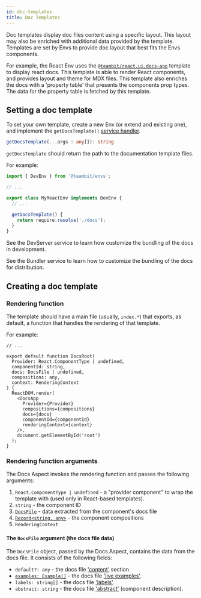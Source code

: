 ```yaml
---
id: doc-templates
title: Doc Templates
---
```


Doc templates display doc files content using a specific layout. This layout may also be enriched with additional data provided by the template.
Templates are set by Envs to provide doc layout that best fits the Envs components.

For example, the React Env uses the [`@teambit/react.ui.docs-app`](https://bit.dev/teambit/react/ui/docs-app) template to display react docs.
This template is able to render React components, and provides layout and theme for MDX files. This template also enriches the docs with a 'property table' that presents the components prop types. The data for the property table is fetched by this template.

## Setting a doc template

To set your own template, create a new Env (or extend and existing one), and implement the `getDocsTemplate()` [service handler](/envs/services/dev-services-overview#service-handlers).

```ts
getDocsTemplate(...args : any[]): string
```

`getDocsTemplate` should return the path to the documentation template files.

For example:

```ts title="my-react.env.ts"
import { DevEnv } from '@teambit/envs';

// ...

export class MyReactEnv implements DevEnv {
  // ...

  getDocsTemplate() {
    return require.resolve('./docs');
  }
}
```

See the DevServer service to learn how customize the bundling of the docs in development.

See the Bundler service to learn how to customize the bundling of the docs for distribution.

## Creating a doc template

### Rendering function

The template should have a main file (usually, `index.*`) that exports, as default, a function that handles the rendering of that template.

For example:

```tsx title="docs/index.tsx"
// ...

export default function DocsRoot(
  Provider: React.ComponentType | undefined,
  componentId: string,
  docs: DocsFile | undefined,
  compositions: any,
  context: RenderingContext
) {
  ReactDOM.render(
    <DocsApp
      Provider={Provider}
      compositions={compositions}
      docs={docs}
      componentId={componentId}
      renderingContext={context}
    />,
    document.getElementById('root')
  );
}
```

### Rendering function arguments

The Docs Aspect invokes the rendering function and passes the following arguments:

1. `React.ComponentType | undefined` - a "provider component" to wrap the template with (used only in React-based templates).
2. `string` - the component ID
3. [`DocsFile`](#the-docsfile-argument-the-docs-file-data) - data extracted from the component's docs file
4. [`Record<string, any>`](https://www.typescriptlang.org/docs/handbook/utility-types.html#recordkeys-type) - the component compositions
5. `RenderingContext`

#### The `DocsFile` argument (the docs file data)

The `DocsFile` object, passed by the Docs Aspect, contains the data from the docs file. It consists of the following fields:

- `default?: any` - the docs file ['content'](/overview#content) section.
- [`examples: Example[]`](/overview#live-examples) - the docs file ['live examples'](/overview#live-examples).
- `labels: string[]` - the docs file ['labels'](/overview#labels).
- `abstract: string` - the docs file ['abstract'](/overview#abstract) (component description).
